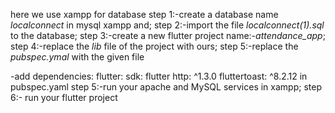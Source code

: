 here we use xampp for database
step 1:-create a database name *localconnect* in mysql xampp and;
step 2:-import the file *localconnect(1).sql* to the database;
step 3:-create a new flutter project name:-*attendance_app*;
step 4:-replace the *lib* file of the project with ours;
step 5:-replace the *pubspec.ymal* with the given file

-add dependencies:
  flutter:
    sdk: flutter
  http: ^1.3.0
  fluttertoast: ^8.2.12 
  in pubspec.yaml
step 5:-run your apache and MySQL services in xampp;
step 6:- run your flutter project

